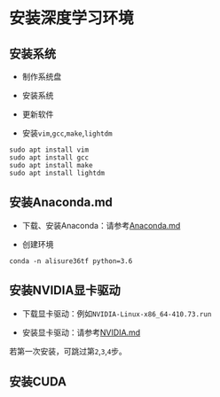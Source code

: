 # 安装深度学习环境


## 安装系统

* 制作系统盘

* 安装系统

* 更新软件

* 安装`vim`,`gcc`,`make`,`lightdm`

```
sudo apt install vim
sudo apt install gcc
sudo apt install make
sudo apt install lightdm
```


## 安装Anaconda.md

* 下载、安装Anaconda：请参考[Anaconda.md](https://github.com/alisure-ml/Installation/blob/master/Anaconda.md)

* 创建环境

```
conda -n alisure36tf python=3.6
```


## 安装NVIDIA显卡驱动

* 下载显卡驱动：例如`NVIDIA-Linux-x86_64-410.73.run`

* 安装显卡驱动：请参考[NVIDIA.md](https://github.com/alisure-ml/Installation/blob/master/NVIDIA.md)

若第一次安装，可跳过第`2`,`3`,`4`步。


## 安装CUDA



